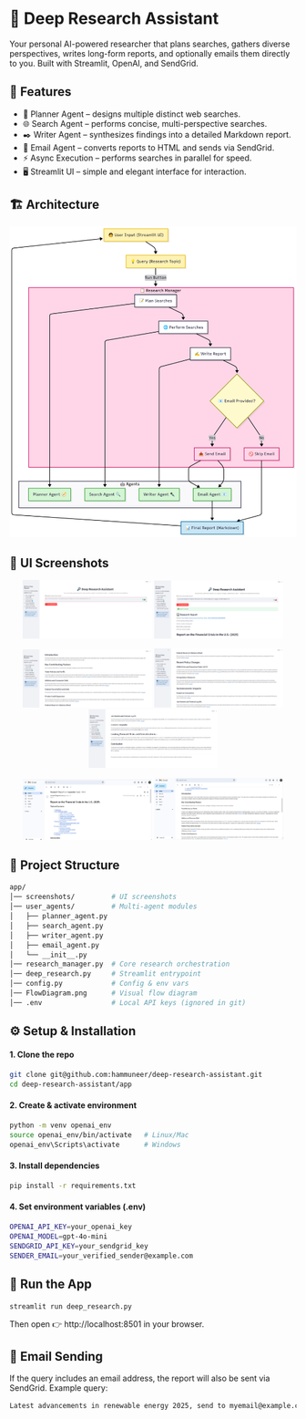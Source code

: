 # 🔎 Deep Research Assistant

Your personal AI-powered researcher that plans searches, gathers diverse perspectives, writes long-form reports, and optionally emails them directly to you.
Built with Streamlit, OpenAI, and SendGrid.


## 🧩 Features

- 📝 Planner Agent – designs multiple distinct web searches.
- 🌐 Search Agent – performs concise, multi-perspective searches.
- ✒️ Writer Agent – synthesizes findings into a detailed Markdown report.
- 📧 Email Agent – converts reports to HTML and sends via SendGrid.
- ⚡ Async Execution – performs searches in parallel for speed.
- 🖥️ Streamlit UI – simple and elegant interface for interaction.



## 🏗️ Architecture
![Sample UI](FlowDiagram.png)



## 📸 UI Screenshots
<p align="center">
  <img src="screenshots/UI.PNG" width="45%"/>
  <img src="screenshots/UI-2.PNG" width="45%"/>
</p>
<p align="center">
  <img src="screenshots/UI-3.PNG" width="45%"/>
  <img src="screenshots/UI-4.PNG" width="45%"/>
  <img src="screenshots/UI-5.PNG" width="45%"/>
</p>

<p align="center">
  <img src="screenshots/Email-1.PNG" width="45%"/>
  <img src="screenshots/Email-2.PNG" width="45%"/>
</p>

## 📂 Project Structure

```bash
app/
│── screenshots/         # UI screenshots
│── user_agents/         # Multi-agent modules
│   ├── planner_agent.py
│   ├── search_agent.py
│   ├── writer_agent.py
│   ├── email_agent.py
│   └── __init__.py
│── research_manager.py  # Core research orchestration
│── deep_research.py     # Streamlit entrypoint
│── config.py            # Config & env vars
│── FlowDiagram.png      # Visual flow diagram
│── .env                 # Local API keys (ignored in git)

```


## ⚙️ Setup & Installation

#### 1. Clone the repo
```bash
git clone git@github.com:hammuneer/deep-research-assistant.git
cd deep-research-assistant/app
```

#### 2. Create & activate environment
```bash
python -m venv openai_env
source openai_env/bin/activate   # Linux/Mac
openai_env\Scripts\activate      # Windows
```

#### 3. Install dependencies
```bash
pip install -r requirements.txt
```

#### 4. Set environment variables (.env)
```bash
OPENAI_API_KEY=your_openai_key
OPENAI_MODEL=gpt-4o-mini
SENDGRID_API_KEY=your_sendgrid_key
SENDER_EMAIL=your_verified_sender@example.com
```

## 🚀 Run the App
```bash
streamlit run deep_research.py
```
Then open 👉 http://localhost:8501 in your browser.


## 📧 Email Sending

If the query includes an email address, the report will also be sent via SendGrid.
Example query:
```bash
Latest advancements in renewable energy 2025, send to myemail@example.com
```